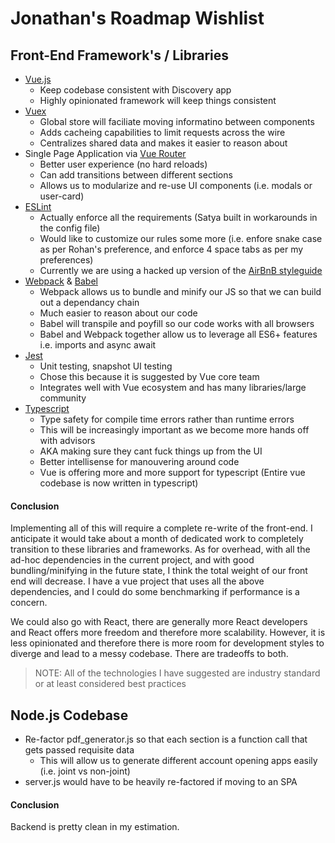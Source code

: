 # Jonathan's Roadmap Wishlist

## Front-End Framework's / Libraries
- [Vue.js](https://vuejs.org/)
	- Keep codebase consistent with Discovery app
	- Highly opinionated framework will keep things consistent
- [Vuex](https://vuex.vuejs.org/guide/)
	- Global store will faciliate moving informatino between components
	- Adds cacheing capabilities to limit requests across the wire
	- Centralizes shared data and makes it easier to reason about
- Single Page Application via [Vue Router](https://router.vuejs.org/guide/)
	- Better user experience (no hard reloads)
	- Can add transitions between different sections
	- Allows us to modularize and re-use UI components (i.e. modals or user-card)
- [ESLint](https://eslint.org/)
	- Actually enforce all the requirements (Satya built in workarounds in the config file)
	- Would like to customize our rules some more (i.e. enfore snake case as per Rohan's preference, and enforce 4 space tabs as per my preferences)
	- Currently we are using a hacked up version of the [AirBnB styleguide](https://github.com/airbnb/javascript)
- [Webpack](https://webpack.js.org/) & [Babel](https://babeljs.io/)
	- Webpack allows us to bundle and minify our JS so that we can build out a dependancy chain
	- Much easier to reason about our code
	- Babel will transpile and poyfill so our code works with all browsers
	- Babel and Webpack together allow us to leverage all ES6+ features i.e. imports and async await
- [Jest](https://jestjs.io/)
	- Unit testing, snapshot UI testing
	- Chose this because it is suggested by Vue core team
	- Integrates well with Vue ecosystem and has many libraries/large community
- [Typescript](https://www.typescriptlang.org/)
	- Type safety for compile time errors rather than runtime errors
	- This will be increasingly important as we become more hands off with advisors
	- AKA making sure they cant fuck things up from the UI
	- Better intellisense for manouvering around code
	- Vue is offering more and more support for typescript (Entire vue codebase is now written in typescript)

#### Conclusion
Implementing all of this will require a complete re-write of the front-end. I anticipate it would take about a month of dedicated work to completely transition to these libraries and frameworks. As for overhead, with all the ad-hoc dependencies in the current project, and with good bundling/minifying in the future state, I think the total weight of our front end will decrease. I have a vue project that uses all the above dependencies, and I could do some benchmarking if performance is a concern.

We could also go with React, there are generally more React developers and React offers more freedom and therefore more scalability. However, it is less opinionated and therefore there is more room for development styles to diverge and lead to a messy codebase. There are tradeoffs to both.

>NOTE: All of the technologies I have suggested are industry standard or at least considered best practices

## Node.js Codebase
- Re-factor pdf_generator.js so that each section is a function call that gets passed requisite data
	- This will allow us to generate different account opening apps easily (i.e. joint vs non-joint)
- server.js would have to be heavily re-factored if moving to an SPA

#### Conclusion
Backend is pretty clean in my estimation.